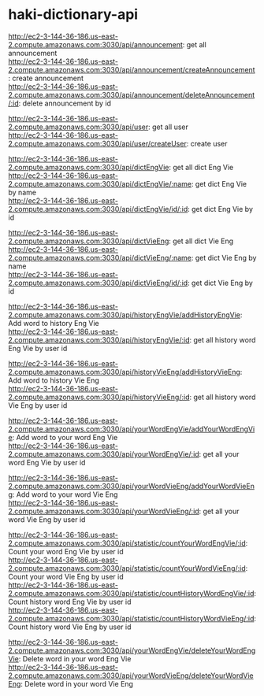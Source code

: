 # haki-dictionary-api

http://ec2-3-144-36-186.us-east-2.compute.amazonaws.com:3030/api/announcement: get all announcement  
http://ec2-3-144-36-186.us-east-2.compute.amazonaws.com:3030/api/announcement/createAnnouncement: create announcement  
http://ec2-3-144-36-186.us-east-2.compute.amazonaws.com:3030/api/announcement/deleteAnnouncement/:id: delete announcement by id  

http://ec2-3-144-36-186.us-east-2.compute.amazonaws.com:3030/api/user: get all user  
http://ec2-3-144-36-186.us-east-2.compute.amazonaws.com:3030/api/user/createUser: create user  

  
http://ec2-3-144-36-186.us-east-2.compute.amazonaws.com:3030/api/dictEngVie: get all dict Eng Vie  
http://ec2-3-144-36-186.us-east-2.compute.amazonaws.com:3030/api/dictEngVie/:name: get dict Eng Vie by name  
http://ec2-3-144-36-186.us-east-2.compute.amazonaws.com:3030/api/dictEngVie/id/:id: get dict Eng Vie by id  

http://ec2-3-144-36-186.us-east-2.compute.amazonaws.com:3030/api/dictVieEng: get all dict Vie Eng  
http://ec2-3-144-36-186.us-east-2.compute.amazonaws.com:3030/api/dictVieEng/:name: get dict Vie Eng by name  
http://ec2-3-144-36-186.us-east-2.compute.amazonaws.com:3030/api/dictVieEng/id/:id: get dict Vie Eng by id  

http://ec2-3-144-36-186.us-east-2.compute.amazonaws.com:3030/api/historyEngVie/addHistoryEngVie: Add word to history Eng Vie  
http://ec2-3-144-36-186.us-east-2.compute.amazonaws.com:3030/api/historyEngVie/:id: get all history word Eng Vie by user id  

http://ec2-3-144-36-186.us-east-2.compute.amazonaws.com:3030/api/historyVieEng/addHistoryVieEng: Add word to history Vie Eng  
http://ec2-3-144-36-186.us-east-2.compute.amazonaws.com:3030/api/historyVieEng/:id: get all history word Vie Eng by user id   

http://ec2-3-144-36-186.us-east-2.compute.amazonaws.com:3030/api/yourWordEngVie/addYourWordEngVie: Add word to your word Eng Vie  
http://ec2-3-144-36-186.us-east-2.compute.amazonaws.com:3030/api/yourWordEngVie/:id: get all your word Eng Vie by user id  

http://ec2-3-144-36-186.us-east-2.compute.amazonaws.com:3030/api/yourWordVieEng/addYourWordVieEng: Add word to your word Vie Eng  
http://ec2-3-144-36-186.us-east-2.compute.amazonaws.com:3030/api/yourWordVieEng/:id: get all your word Vie Eng by user id

http://ec2-3-144-36-186.us-east-2.compute.amazonaws.com:3030/api/statistic/countYourWordEngVie/:id: Count your word Eng Vie by user id  
http://ec2-3-144-36-186.us-east-2.compute.amazonaws.com:3030/api/statistic/countYourWordVieEng/:id: Count your word Vie Eng by user id  
http://ec2-3-144-36-186.us-east-2.compute.amazonaws.com:3030/api/statistic/countHistoryWordEngVie/:id: Count history word Eng Vie by user id  
http://ec2-3-144-36-186.us-east-2.compute.amazonaws.com:3030/api/statistic/countHistoryWordVieEng/:id: Count history word Vie Eng by user id  

http://ec2-3-144-36-186.us-east-2.compute.amazonaws.com:3030/api/yourWordEngVie/deleteYourWordEngVie: Delete word in your word Eng Vie  
http://ec2-3-144-36-186.us-east-2.compute.amazonaws.com:3030/api/yourWordVieEng/deleteYourWordVieEng: Delete word in your word Vie Eng  

